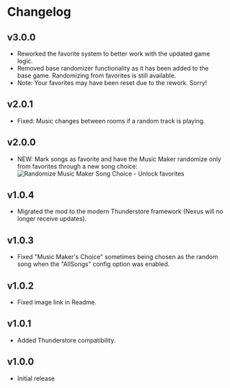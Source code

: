 # Changelog

## v3.0.0

<!--Releasenotes start-->
- Reworked the favorite system to better work with the updated game logic.
- Removed base randomizer functionality as it has been added to the base game. Randomizing from favorites is still available.
- Note: Your favorites may have been reset due to the rework. Sorry!
<!--Releasenotes end-->

## v2.0.1

- Fixed: Music changes between rooms if a random track is playing.

## v2.0.0

- NEW: Mark songs as favorite and have the Music Maker randomize only from favorites through a new song choice:
![Randomize Music Maker Song Choice - Unlock favorites](https://github.com/user-attachments/assets/09733994-5346-44eb-988e-af1f039a8faa)

## v1.0.4

- Migrated the mod to the modern Thunderstore framework (Nexus will no longer receive updates).

## v1.0.3

- Fixed "Music Maker's Choice" sometimes being chosen as the random song when the "AllSongs" config option was enabled.

## v1.0.2

- Fixed image link in Readme.

## v1.0.1

- Added Thunderstore compatibility.

## v1.0.0

- Initial release